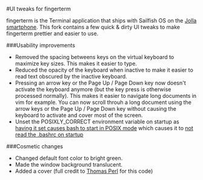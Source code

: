 #UI tweaks for fingerterm

fingerterm is the Terminal application that ships with Sailfish OS on the [Jolla smartphone](http://jolla.com). This fork contains a few quick & dirty UI tweaks to make fingerterm prettier and easier to use. 

###Usability improvements
- Removed the spacing betweens keys on the virtual keyboard to maximize key sizes. This makes it easier to type.
- Reduced the opacity of the keyboard when inactive to make it easier to read text obscured by the inactive keyboard.
- Pressing an arrow key or the Page Up / Page Down key now doesn't activate the keyboard anymore (but the key press is otherwise processed normally). This makes it easier to navigate long documents in vim for example. You can now scroll throuh a long document using the arrow keys or the Page Up / Page Down key without causing the keyboard to activate and cover most of the screen.
- Unset the POSIXLY_CORRECT environment variable on startup as [having it set causes bash to start in POSIX mode](http://www.delorie.com/gnu/docs/bash/bashref_62.html#IDX214) which causes it to [not read the .bashrc on startup](http://lists.gnu.org/archive/html/bug-bash/2001-10/msg00117.html)

###Cosmetic changes
- Changed default font color to bright green.
- Made the window background translucent.
- Added a cover (full credit to [Thomas Perl](https://github.com/tph) for this code)

